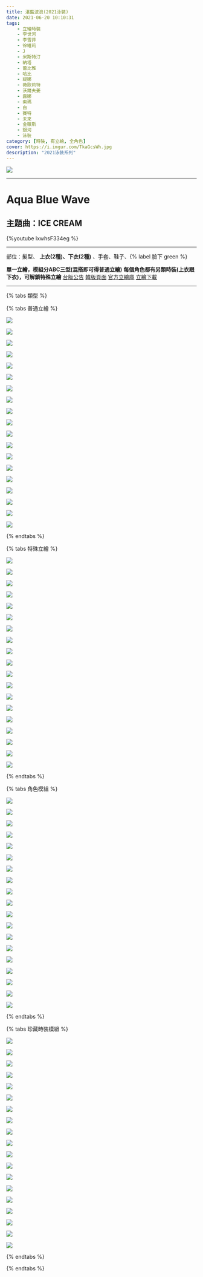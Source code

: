 ```yaml
---
title: 湛藍波浪(2021泳裝)
date: 2021-06-20 10:10:31
tags:
    - 立繪時裝
    - 李世河
    - 李雪菲
    - 徐維莉
    - J
    - 米斯特汀
    - 納塔
    - 蕾比雅
    - 哈比
    - 緹娜
    - 薇歐莉特
    - 沃爾夫姜
    - 露娜
    - 索瑪
    - 白
    - 賽特
    - 未來
    - 金徹斯
    - 銀河
    - 泳裝
category: [時裝, 有立繪, 全角色]
cover: https://i.imgur.com/TkaGcsWh.jpg
description: "2021泳裝系列"
---
```


![](https://file.nexon.com/NxFile/download/FileDownloader.aspx?oidFile=5629543523268168676)

---
# Aqua Blue Wave

## 主題曲：ICE CREAM
{%youtube lxwhsF334eg %}

---

部位：髮型、 **上衣(2種)、下衣(2種)** 、手套、鞋子、{% label 臉下 green %}


**單一立繪，模組分ABC三型(混搭即可得普通立繪)**
**每個角色都有另類時裝(上衣跟下衣)，可解鎖特殊立繪**
[台版公告](http://cls.mangot5.com/game/cls/news/detail?contentNo=50484)
[韓版頁面](https://closers.nexon.com/Events2021/0715/Costume)
[官方立繪庫](https://closers.nexon.com/Pds/FanSiteKit)
[立繪下載](https://closers.vod.nexoncdn.co.kr/site/fansitekit/Closers_FansiteKit_Aquablue_Wave_nc15a.zip)


---

{% tabs 類型 %}
<!-- tab 普通角色立繪-->
{% tabs 普通立繪 %}
<!-- tab 李世河(Seha)-->
[![](https://i.imgur.com/GJpbghuh.jpg)](https://i.imgur.com/GJpbghu.jpg)
<!-- endtab -->
<!-- tab 李雪菲(Seulbi)-->
[![](https://i.imgur.com/DhI9fPyh.jpg)](https://i.imgur.com/DhI9fPy.jpg)
<!-- endtab -->
<!-- tab 徐維莉(Yuri)-->
[![](https://i.imgur.com/lsloE0Vh.jpg)](https://i.imgur.com/lsloE0V.jpg)
<!-- endtab -->
<!-- tab J-->
[![](https://i.imgur.com/057UcXDh.jpg)](https://i.imgur.com/057UcXD.jpg)
<!-- endtab -->
<!-- tab 米斯特汀(Tein)-->
[![](https://i.imgur.com/WuLr1ZMh.jpg)](https://i.imgur.com/WuLr1ZM.jpg)
<!-- endtab -->
<!-- tab 納塔(Nata)-->
[![](https://i.imgur.com/6EnkZxch.jpg)](https://i.imgur.com/6EnkZxc.jpg)
<!-- endtab -->
<!-- tab 蕾比雅(Levia)-->
[![](https://i.imgur.com/nwPBZEAh.jpg)](https://i.imgur.com/nwPBZEA.jpg)
<!-- endtab -->
<!-- tab 哈比(Harpy)-->
[![](https://i.imgur.com/whXajIOh.jpg)](https://i.imgur.com/whXajIO.jpg)
<!-- endtab -->
<!-- tab 緹娜(Tina)-->
[![](https://i.imgur.com/1D8TNc5h.jpg)](https://i.imgur.com/1D8TNc5.jpg)
<!-- endtab -->
<!-- tab 薇歐莉特(Violet)-->
[![](https://i.imgur.com/oqb6yT2h.jpg)](https://i.imgur.com/oqb6yT2.jpg)
<!-- endtab -->
<!-- tab 沃爾夫姜(Wolfgang)-->
[![](https://i.imgur.com/UwvTrAOh.jpg)](https://i.imgur.com/UwvTrAO.jpg)
<!-- endtab -->
<!-- tab 露娜(Luna)-->
[![](https://i.imgur.com/5qK3EADh.jpg)](https://i.imgur.com/5qK3EAD.jpg)
<!-- endtab -->
<!-- tab 索瑪(Soma)-->
[![](https://i.imgur.com/BCWstWTh.jpg)](https://i.imgur.com/BCWstWT.jpg)
<!-- endtab -->
<!-- tab 白(Bai)-->
[![](https://i.imgur.com/WTV7q49h.jpg)](https://i.imgur.com/WTV7q49.jpg)
<!-- endtab -->
<!-- tab 賽特(Seth)-->
[![](https://i.imgur.com/uRumssLh.jpg)](https://i.imgur.com/uRumssL.jpg)
<!-- endtab -->
<!-- tab 未來(Mirae)-->
[![](https://i.imgur.com/izmvxP3h.jpg)](https://i.imgur.com/izmvxP3.jpg)
<!-- endtab -->
<!-- tab 徹斯(Chulsoo)-->
[![](https://i.imgur.com/nBiu9gXh.jpg)](https://i.imgur.com/nBiu9gX.jpg)
<!-- endtab -->
<!-- tab 銀河(Eunha)-->
[![](https://i.imgur.com/pKYAfxah.jpg)](https://i.imgur.com/pKYAfxa.jpg)
<!-- endtab -->
<!-- tab 露西(Lucy)-->
[![](https://i.imgur.com/4n0aMUFh.jpg)](https://i.imgur.com/4n0aMUF.jpg)
<!-- endtab -->
{% endtabs %}
<!-- endtab -->

<!-- tab 特殊角色立繪-->
{% tabs 特殊立繪 %}
<!-- tab 李世河(Seha)-->
[![](https://i.imgur.com/sHFHRNvh.jpg)](https://i.imgur.com/sHFHRNv.jpg)
<!-- endtab -->
<!-- tab 李雪菲(Seulbi)-->
[![](https://i.imgur.com/ms4TZYsh.jpg)](https://i.imgur.com/ms4TZYs.jpg)
<!-- endtab -->
<!-- tab 徐維莉(Yuri)-->
[![](https://i.imgur.com/8SIJUAOh.jpg)](https://i.imgur.com/8SIJUAO.jpg)
<!-- endtab -->
<!-- tab J-->
[![](https://i.imgur.com/A5vrmrUh.jpg)](https://i.imgur.com/A5vrmrU.jpg)
<!-- endtab -->
<!-- tab 米斯特汀(Tein)-->
[![](https://i.imgur.com/waqCBRJh.jpg)](https://i.imgur.com/waqCBRJ.jpg)
<!-- endtab -->
<!-- tab 納塔(Nata)-->
[![](https://i.imgur.com/2VMO0HXh.jpg)](https://i.imgur.com/2VMO0HX.jpg)
<!-- endtab -->
<!-- tab 蕾比雅(Levia)-->
[![](https://i.imgur.com/YJ0B3ASh.jpg)](https://i.imgur.com/YJ0B3AS.jpg)
<!-- endtab -->
<!-- tab 哈比(Harpy)-->
[![](https://i.imgur.com/y7f3mJFh.jpg)](https://i.imgur.com/y7f3mJF.jpg)
<!-- endtab -->
<!-- tab 緹娜(Tina)-->
[![](https://i.imgur.com/HqYOvoOh.jpg)](https://i.imgur.com/HqYOvoO.jpg)
<!-- endtab -->
<!-- tab 薇歐莉特(Violet)-->
[![](https://i.imgur.com/1Udev2Jh.jpg)](https://i.imgur.com/1Udev2J.jpg)
<!-- endtab -->
<!-- tab 沃爾夫姜(Wolfgang)-->
[![](https://i.imgur.com/xUImB6Jh.jpg)](https://i.imgur.com/xUImB6J.jpg)
<!-- endtab -->
<!-- tab 露娜(Luna)-->
[![](https://i.imgur.com/wcfWyomh.jpg)](https://i.imgur.com/wcfWyom.jpg)
<!-- endtab -->
<!-- tab 索瑪(Soma)-->
[![](https://i.imgur.com/OezKsGqh.jpg)](https://i.imgur.com/OezKsGq.jpg)
<!-- endtab -->
<!-- tab 白(Bai)-->
[![](https://i.imgur.com/pFKWGNoh.jpg)](https://i.imgur.com/pFKWGNo.jpg)
<!-- endtab -->
<!-- tab 賽特(Seth)-->
[![](https://i.imgur.com/2zGvgqVh.jpg)](https://i.imgur.com/2zGvgqV.jpg)
<!-- endtab -->
<!-- tab 未來(Mirae)-->
[![](https://i.imgur.com/u8ipFcyh.jpg)](https://i.imgur.com/u8ipFcy.jpg)
<!-- endtab -->
<!-- tab 徹斯(Chulsoo)-->
[![](https://i.imgur.com/fwqZfSqh.jpg)](https://i.imgur.com/fwqZfSq.jpg)
<!-- endtab -->
<!-- tab 銀河(Eunha)-->
[![](https://i.imgur.com/RXVolUlh.jpg)](https://i.imgur.com/RXVolUl.jpg)
<!-- endtab -->
<!-- tab 露西(Lucy)-->
[![](https://i.imgur.com/5wsJlRkh.jpg)](https://i.imgur.com/5wsJlRk.jpg)
<!-- endtab -->
{% endtabs %}
<!-- endtab -->

<!-- tab 普通時裝模組 -->
{% tabs 角色模組 %}
<!-- tab 李世河(Seha)-->
![](https://i.imgur.com/mpDc2DA.png)
<!-- endtab -->
<!-- tab 李雪菲(Seulbi)-->
![](https://i.imgur.com/7DZQIAA.png)
<!-- endtab -->
<!-- tab 徐維莉(Yuri)-->
![](https://i.imgur.com/zM6CCiQ.png)
<!-- endtab -->
<!-- tab J-->
![](https://i.imgur.com/eNLpbw4.png)
<!-- endtab -->
<!-- tab 米斯特汀(Tein)-->
![](https://i.imgur.com/FaxMXxz.png)
<!-- endtab -->
<!-- tab 納塔(Nata)-->
![](https://i.imgur.com/AHPbLrO.png)
<!-- endtab -->
<!-- tab 蕾比雅(Levia)-->
![](https://i.imgur.com/T2gpwKA.png)
<!-- endtab -->
<!-- tab 哈比(Harpy)-->
![](https://i.imgur.com/GWyubnl.png)
<!-- endtab -->
<!-- tab 緹娜(Tina)-->
![](https://i.imgur.com/gvTmKjW.png)
<!-- endtab -->
<!-- tab 薇歐莉特(Violet)-->
![](https://i.imgur.com/Ch35PHx.png)
<!-- endtab -->
<!-- tab 沃爾夫姜(Wolfgang)-->
![](https://i.imgur.com/TnWLaF9.png)
<!-- endtab -->
<!-- tab 露娜(Luna)-->
![](https://i.imgur.com/15k211X.png)
<!-- endtab -->
<!-- tab 索瑪(Soma)-->
![](https://i.imgur.com/gkJZDSK.png)
<!-- endtab -->
<!-- tab 白(Bai)-->
![](https://i.imgur.com/l3ihp4W.png)
<!-- endtab -->
<!-- tab 賽特(Seth)-->
![](https://i.imgur.com/yGr1cqJ.png)
<!-- endtab -->
<!-- tab 未來(Mirae)-->
![](https://i.imgur.com/cy5Ga7H.png)
<!-- endtab -->
<!-- tab 徹斯(Chulsoo)-->
![](https://i.imgur.com/Z2ucs8t.png)
<!-- endtab -->
<!-- tab 銀河(Eunha)-->
![](https://i.imgur.com/EGTf2jk.png)
<!-- endtab -->
<!-- tab 露西(Lucy)-->
![](https://i.imgur.com/JNLcdTs.png)
<!-- endtab -->
{% endtabs %}
<!-- endtab -->

<!-- tab 珍藏時裝模組 -->
{% tabs 珍藏時裝模組 %}
<!-- tab 李世河(Seha)-->
![](https://i.imgur.com/WtLQKsB.png)
<!-- endtab -->
<!-- tab 李雪菲(Seulbi)-->
![](https://i.imgur.com/K71bb07.png)
<!-- endtab -->
<!-- tab 徐維莉(Yuri)-->
![](https://i.imgur.com/Xqvzebr.png)
<!-- endtab -->
<!-- tab J-->
![](https://i.imgur.com/VXuC1AW.png)
<!-- endtab -->
<!-- tab 米斯特汀(Tein)-->
![](https://i.imgur.com/92We4W2.png)
<!-- endtab -->
<!-- tab 納塔(Nata)-->
![](https://i.imgur.com/nssuASU.png)
<!-- endtab -->
<!-- tab 蕾比雅(Levia)-->
![](https://i.imgur.com/ynKG4vb.png)
<!-- endtab -->
<!-- tab 哈比(Harpy)-->
![](https://i.imgur.com/dQorPWw.png)
<!-- endtab -->
<!-- tab 緹娜(Tina)-->
![](https://i.imgur.com/oN1QGU7.png)
<!-- endtab -->
<!-- tab 薇歐莉特(Violet)-->
![](https://i.imgur.com/uKL58xS.png)
<!-- endtab -->
<!-- tab 沃爾夫姜(Wolfgang)-->
![](https://i.imgur.com/e1Smp2T.png)
<!-- endtab -->
<!-- tab 露娜(Luna)-->
![](https://i.imgur.com/NgjtzVS.png)
<!-- endtab -->
<!-- tab 索瑪(Soma)-->
![](https://i.imgur.com/ZHC3ABb.png)
<!-- endtab -->
<!-- tab 白(Bai)-->
![](https://i.imgur.com/wpithkK.png)
<!-- endtab -->
<!-- tab 賽特(Seth)-->
![](https://i.imgur.com/TUVMF6V.png)
<!-- endtab -->
<!-- tab 未來(Mirae)-->
![](https://i.imgur.com/y54TgY4.png)
<!-- endtab -->
<!-- tab 徹斯(Chulsoo)-->
![](https://i.imgur.com/gipmZ9I.png)
<!-- endtab -->
<!-- tab 銀河(Eunha)-->
![](https://i.imgur.com/DoFYll1.png)
<!-- endtab -->
<!-- tab 露西(Lucy)-->
![](https://i.imgur.com/PPzlcoG.png)
<!-- endtab -->
{% endtabs %}
<!-- endtab -->

{% endtabs %}
